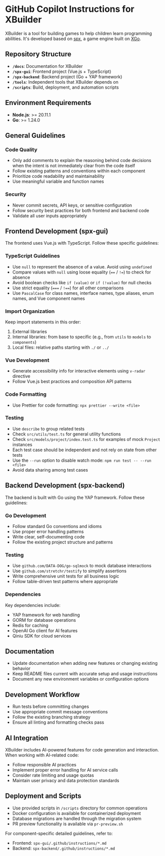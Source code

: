 # GitHub Copilot Instructions for XBuilder

XBuilder is a tool for building games to help children learn programming abilities. It's developed based on [spx](https://github.com/goplus/spx), a game engine built on [XGo](https://xgo.dev/).

## Repository Structure

- **`/docs`**: Documentation for XBuilder
- **`/spx-gui`**: Frontend project (Vue.js + TypeScript)
- **`/spx-backend`**: Backend project (Go + YAP framework)
- **`/tools`**: Independent tools that XBuilder depends on
- **`/scripts`**: Build, deployment, and automation scripts

## Environment Requirements

- **Node.js**: >= 20.11.1
- **Go**: >= 1.24.0

## General Guidelines

### Code Quality
- Only add comments to explain the reasoning behind code decisions when the intent is not immediately clear from the code itself
- Follow existing patterns and conventions within each component
- Prioritize code readability and maintainability
- Use meaningful variable and function names

### Security
- Never commit secrets, API keys, or sensitive configuration
- Follow security best practices for both frontend and backend code
- Validate all user inputs appropriately

## Frontend Development (spx-gui)

The frontend uses Vue.js with TypeScript. Follow these specific guidelines:

### TypeScript Guidelines
- Use `null` to represent the absence of a value. Avoid using `undefined`
- Compare values with `null` using loose equality (`==` / `!=`) to check for absence
- Avoid boolean checks like `if (value)` or `if (!value)` for null checks
- Use strict equality (`===` / `!==`) for all other comparisons
- Use `PascalCase` for class names, interface names, type aliases, enum names, and Vue component names

### Import Organization
Keep import statements in this order:
1. External libraries
2. Internal libraries: from base to specific (e.g., from `utils` to `models` to `components`)
3. Local files: relative paths starting with `./` or `../`

### Vue Development
- Generate accessibility info for interactive elements using `v-radar` directive
- Follow Vue.js best practices and composition API patterns

### Code Formatting
- Use Prettier for code formatting: `npx prettier --write <file>`

### Testing
- Use `describe` to group related tests
- Check `src/utils/test.ts` for general utility functions
- Check `src/models/project/index.test.ts` for examples of mock `Project` instances
- Each test case should be independent and not rely on state from other tests
- Use the `--run` option to disable watch mode: `npm run test -- --run <file>`
- Avoid data sharing among test cases

## Backend Development (spx-backend)

The backend is built with Go using the YAP framework. Follow these guidelines:

### Go Development
- Follow standard Go conventions and idioms
- Use proper error handling patterns
- Write clear, self-documenting code
- Follow the existing project structure and patterns

### Testing
- Use `github.com/DATA-DOG/go-sqlmock` to mock database interactions
- Use `github.com/stretchr/testify` to simplify assertions
- Write comprehensive unit tests for all business logic
- Follow table-driven test patterns where appropriate

### Dependencies
Key dependencies include:
- YAP framework for web handling
- GORM for database operations
- Redis for caching
- OpenAI Go client for AI features
- Qiniu SDK for cloud services

## Documentation
- Update documentation when adding new features or changing existing behavior
- Keep README files current with accurate setup and usage instructions
- Document any new environment variables or configuration options

## Development Workflow
- Run tests before committing changes
- Use appropriate commit message conventions
- Follow the existing branching strategy
- Ensure all linting and formatting checks pass

## AI Integration
XBuilder includes AI-powered features for code generation and interaction. When working with AI-related code:
- Follow responsible AI practices
- Implement proper error handling for AI service calls
- Consider rate limiting and usage quotas
- Maintain user privacy and data protection standards

## Deployment and Scripts
- Use provided scripts in `/scripts` directory for common operations
- Docker configuration is available for containerized deployment
- Database migrations are handled through the migration system
- PR preview functionality is available via `pr-preview.sh`

For component-specific detailed guidelines, refer to:
- Frontend: `spx-gui/.github/instructions/*.md`
- Backend: `spx-backend/.github/instructions/*.md`
